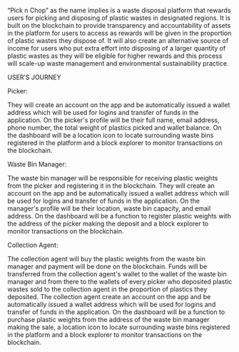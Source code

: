 “Pick n Chop” as the name implies is a waste disposal platform that rewards users 
for picking and disposing of plastic wastes in designated regions. It is built on 
the blockchain to provide transparency and accountability of assets in the platform 
for users to access as rewards will be given in the proportion of plastic wastes 
they dispose of. It will also create an alternative source of income for users who 
put extra effort into disposing of a larger quantity of plastic wastes as they will
be eligible for higher rewards and this process will scale-up waste management and 
environmental sustainability practice.


USER’S JOURNEY

Picker: 

They will create an account on the app and be automatically issued a wallet address
which will be used for logins and transfer of funds in the application. On the 
picker's profile will be their full name, email address, phone number, the total weight
of plastics picked and wallet balance. On the dashboard will be a location icon to 
locate surrounding waste bins registered in the platform and a block explorer to 
monitor transactions on the blockchain.

Waste Bin Manager:

The waste bin manager will be responsible for receiving plastic weights from the
picker and registering it in the blockchain. They will create an account on the
app and be automatically issued a wallet address which will be used for logins
and transfer of funds in the application. On the manager's profile will be their
location, waste bin capacity, and email address. On the dashboard will be a function 
to register plastic weights with the address of the picker making the deposit and a
block explorer to monitor transactions on the blockchain. 

Collection Agent:

The collection agent will buy the plastic weights from the waste bin manager and payment
will be done on the blockchain. Funds will be transferred from the collection agent's 
wallet to the wallet of the waste bin manager and from there to the wallets of every 
picker who deposited plastic wastes sold to the collection agent in the proportion of
plastics they deposited. The collection agent create an account on the app and be 
automatically issued a wallet address which will be used for logins and transfer of 
funds in the application. On the dashboard will be a function to purchase plastic weights
from the address of the waste bin manager making the sale, a location icon to locate 
surrounding waste bins registered in the platform and a block explorer to monitor
transactions on the blockchain.
